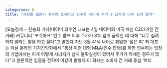 ```yaml
---
categories: h
title: "사람들 젊은피 최수연 포쉬마크 인수한 네이버 주가 8 급락에 너무 심려 말라"
---
```

[오늘경제 = 한송희 기자]네이버 최수연 대표는 4일 네이버의 미국 패션 C2C(개인 간 거래) 커뮤니티 &#39;포쉬마크&#39; 인수 발표 이후 주가가 8% 넘게 급락한 데 대해 "너무 심려하지 말라는 말을 하고 싶다"고 말했다.지난 3월 41세 나이로 취임한 ‘젊은 피’ 최 대표는 이날 온라인 기자간담회에서 "통상 이런 대형 M&A(인수·합병)를 하면 인수하는 입장의 기업에서는 이게 어떻게 시너지가 날지 불확실성이 있어서 주가가 약세인 경우가 많다"고 원론적인 입장을 전하며 이같이 밝혔다.이 회사는 소비자 간 거래 중심 ‘버티